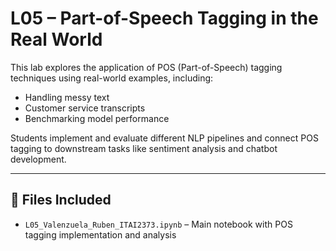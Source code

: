 # L05 – Part-of-Speech Tagging in the Real World

This lab explores the application of POS (Part-of-Speech) tagging techniques using real-world examples, including:

- Handling messy text
- Customer service transcripts
- Benchmarking model performance

Students implement and evaluate different NLP pipelines and connect POS tagging to downstream tasks like sentiment analysis and chatbot development.

---

## 📁 Files Included

- `L05_Valenzuela_Ruben_ITAI2373.ipynb` – Main notebook with POS tagging implementation and analysis
  
